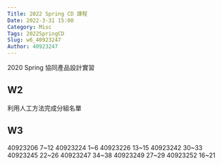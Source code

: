 ```yaml
---
Title: 2022 Spring CD 課程
Date: 2022-3-31 15:00
Category: Misc
Tags: 2022SpringCD
Slug: w6_40923247
Author: 40923247
---
```


2020 Spring 協同產品設計實習

<!-- PELICAN_END_SUMMARY -->

W2
----
利用人工方法完成分組名單


W3
----

40923206 7~12
40923224 1~6
40923226 13~15
40923242 30~33
40923245 22~26
40923247 34~38
40923249 27~29
40923252 16~21

